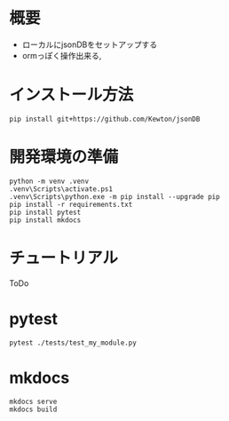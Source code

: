 # 概要
- ローカルにjsonDBをセットアップする
- ormっぽく操作出来る,

# インストール方法
```
pip install git+https://github.com/Kewton/jsonDB
```

# 開発環境の準備
```
python -m venv .venv
.venv\Scripts\activate.ps1
.venv\Scripts\python.exe -m pip install --upgrade pip
pip install -r requirements.txt
pip install pytest
pip install mkdocs
```

# チュートリアル
ToDo

# pytest
```
pytest ./tests/test_my_module.py
```

# mkdocs
```
mkdocs serve
mkdocs build
```